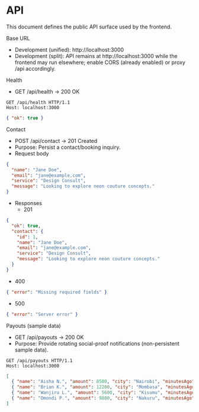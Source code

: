 # API

This document defines the public API surface used by the frontend.

Base URL
- Development (unified): http://localhost:3000
- Development (split): API remains at http://localhost:3000 while the frontend may run elsewhere; enable CORS (already enabled) or proxy /api accordingly.

Health
- GET /api/health → 200 OK

```http path=null start=null
GET /api/health HTTP/1.1
Host: localhost:3000
```

```json path=null start=null
{ "ok": true }
```

Contact
- POST /api/contact → 201 Created
- Purpose: Persist a contact/booking inquiry.
- Request body

```json path=null start=null
{
  "name": "Jane Doe",
  "email": "jane@example.com",
  "service": "Design Consult",
  "message": "Looking to explore neon couture concepts."
}
```

- Responses
  - 201

```json path=null start=null
{
  "ok": true,
  "contact": {
    "id": 1,
    "name": "Jane Doe",
    "email": "jane@example.com",
    "service": "Design Consult",
    "message": "Looking to explore neon couture concepts."
  }
}
```

  - 400

```json path=null start=null
{ "error": "Missing required fields" }
```

  - 500

```json path=null start=null
{ "error": "Server error" }
```

Payouts (sample data)
- GET /api/payouts → 200 OK
- Purpose: Provide rotating social-proof notifications (non-persistent sample data).

```http path=null start=null
GET /api/payouts HTTP/1.1
Host: localhost:3000
```

```json path=null start=null
[
  { "name": "Aisha N.", "amount": 8500, "city": "Nairobi", "minutesAgo": 2 },
  { "name": "Brian K.", "amount": 12200, "city": "Mombasa", "minutesAgo": 7 },
  { "name": "Wanjiru L.", "amount": 5600, "city": "Kisumu", "minutesAgo": 12 },
  { "name": "Omondi P.", "amount": 9800, "city": "Nakuru", "minutesAgo": 20 }
]
```